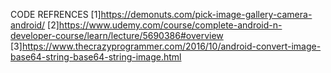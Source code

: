CODE REFRENCES 
[1]https://demonuts.com/pick-image-gallery-camera-android/ 
[2]https://www.udemy.com/course/complete-android-n-developer-course/learn/lecture/5690386#overview 
[3]https://www.thecrazyprogrammer.com/2016/10/android-convert-image-base64-string-base64-string-image.html

